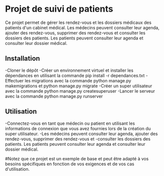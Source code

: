 # Projet de suivi de patients
Ce projet permet de gérer les rendez-vous et les dossiers médicaux des patients d'un cabinet médical. Les médecins peuvent consulter leur agenda, ajouter des rendez-vous, supprimer des rendez-vous et consulter les dossiers des patients. Les patients peuvent consulter leur agenda et consulter leur dossier médical.

## Installation
-Cloner le dépôt
-Créer un environnement virtuel et installer les dépendances en utilisant la commande pip install -r dependances.txt
-Effectuer les migrations avec la commande python manage.py makemigrations et python manage.py migrate
-Créer un super utilisateur avec la commande python manage.py createsuperuser
-Lancer le serveur avec la commande python manage.py runserver
## Utilisation
-Connectez-vous en tant que médecin ou patient en utilisant les informations de connexion que vous avez fournies lors de la création du super utilisateur.
-Les médecins peuvent consulter leur agenda, ajouter des rendez-vous, supprimer des rendez-vous et -consulter les dossiers des patients. Les patients peuvent consulter leur agenda et consulter leur dossier médical.

#Notez que ce projet est un exemple de base et peut être adapté à vos besoins spécifiques en fonction de vos exigences et de vos cas d'utilisation.




